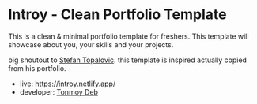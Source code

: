 # Introy - Clean Portfolio Template

This is a clean & minimal portfolio template for freshers. This template will showcase about you, your skills and your projects.

big shoutout to [Stefan Topalovic](https://stefantopalovicdev.vercel.app/). this template is inspired actually copied from his portfolio.

- live: https://introy.netlify.app/
- developer: [Tonmoy Deb](https://tonmoydeb.com)
